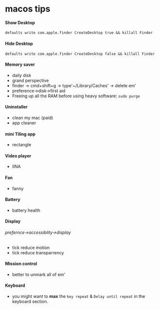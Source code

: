 # macos tips

#### Show Desktop
`defaults write com.apple.finder CreateDesktop true && killall Finder`

#### Hide Desktop
`defaults write com.apple.finder CreateDesktop false && killall Finder`

#### Memory saver
- daily disk
- grand perspective
- finder -> cmd+shift+g -> type'~/Library/Caches' -> delete em'
- preference->disk->first aid
- Freeing up all the RAM before using heavy software: `sudo purge`

#### Uninstaller 
- clean my mac (paid)
- app cleaner

#### mini Tiling app
- rectangle

#### Video player 
- IINA

#### Fan
- fanny 

#### Battery
- battery health

#### Display
###### prefernce->accessiblity->display
- tick reduce motion
- tick reduce transparrency


#### Mission control
- better to unmark all of em' 


#### Keyboard
- you might want to **max** the `key repeat` & `Delay until repeat` in the keyboard section. 
